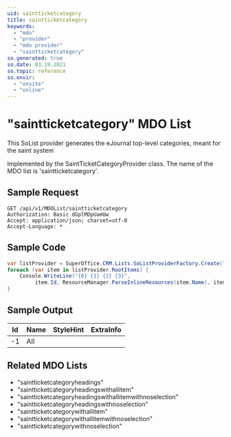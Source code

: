 ```yaml
---
uid: saintticketcategory
title: saintticketcategory
keywords:
  - "mdo"
  - "provider"
  - "mdo provider"
  - "saintticketcategory"
so.generated: true
so.date: 03.19.2021
so.topic: reference
so.envir:
  - "onsite"
  - "online"
---
```


# "saintticketcategory" MDO List
This SoList provider generates the eJournal top-level categories, meant for the saint system



Implemented by the <see cref="T:SuperOffice.CRM.ArchiveLists.SaintTicketCategoryProvider">SaintTicketCategoryProvider</see> class.
The name of the MDO list is 'saintticketcategory'.




## Sample Request

```http!
GET /api/v1/MDOList/saintticketcategory
Authorization: Basic dGplMDpUamUw
Accept: application/json; charset=utf-8
Accept-Language: *

```

## Sample Code
```cs
var listProvider = SuperOffice.CRM.Lists.SoListProviderFactory.Create("saintticketcategory", forceFlatList: true);
foreach (var item in listProvider.RootItems) {
    Console.WriteLine("{0} {1} {2} {3}", 
         item.Id, ResourceManager.ParseInlineResources(item.Name), item.StyleHint, item.ExtraInfo);
}
```

## Sample Output

|Id   | Name  |StyleHint|ExtraInfo |
| --- | ----- | ------- | -------- |
|-1|All|||


## Related MDO Lists

* "saintticketcategoryheadings"
* "saintticketcategoryheadingswithallitem"
* "saintticketcategoryheadingswithallitemwithnoselection"
* "saintticketcategoryheadingswithnoselection"
* "saintticketcategorywithallitem"
* "saintticketcategorywithallitemwithnoselection"
* "saintticketcategorywithnoselection"
